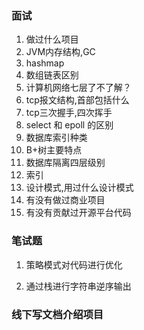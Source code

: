 ### 面试

1. 做过什么项目
2. JVM内存结构,GC
3. hashmap
5. 数组链表区别
3. 计算机网络七层了不了解？
1. tcp报文结构,首部包括什么
2. tcp三次握手,四次挥手
8. select 和 epoll 的区别
9. 数据库索引种类
10. B+树主要特点
11. 数据库隔离四层级别
12. 索引
13. 设计模式,用过什么设计模式
14. 有没有做过商业项目
15. 有没有贡献过开源平台代码

### 笔试题

1. 策略模式对代码进行优化

2. 通过栈进行字符串逆序输出

### 线下写文档介绍项目

